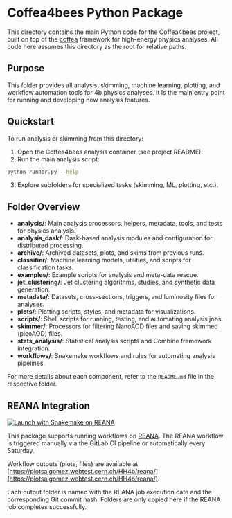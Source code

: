 
# Coffea4bees Python Package

This directory contains the main Python code for the Coffea4bees project, built on top of the [coffea](https://coffeateam.github.io/coffea/index.html) framework for high-energy physics analyses. All code here assumes this directory as the root for relative paths.

## Purpose

This folder provides all analysis, skimming, machine learning, plotting, and workflow automation tools for 4b physics analyses. It is the main entry point for running and developing new analysis features.

## Quickstart

To run analysis or skimming from this directory:

1. Open the Coffea4bees analysis container (see project README).
2. Run the main analysis script:

```bash
python runner.py --help
```

3. Explore subfolders for specialized tasks (skimming, ML, plotting, etc.).


## Folder Overview

- **analysis/**: Main analysis processors, helpers, metadata, tools, and tests for physics analysis.
- **analysis_dask/**: Dask-based analysis modules and configuration for distributed processing.
- **archive/**: Archived datasets, plots, and skims from previous runs.
- **classifier/**: Machine learning models, utilities, and scripts for classification tasks.
- **examples/**: Example scripts for analysis and meta-data rescue.
- **jet_clustering/**: Jet clustering algorithms, studies, and synthetic data generation.
- **metadata/**: Datasets, cross-sections, triggers, and luminosity files for analyses.
- **plots/**: Plotting scripts, styles, and metadata for visualizations.
- **scripts/**: Shell scripts for running, testing, and automating analysis jobs.
- **skimmer/**: Processors for filtering NanoAOD files and saving skimmed (picoAOD) files.
- **stats_analysis/**: Statistical analysis scripts and Combine framework integration.
- **workflows/**: Snakemake workflows and rules for automating analysis pipelines.

For more details about each component, refer to the `README.md` file in the respective folder.

## REANA Integration

[![Launch with Snakemake on REANA](https://www.reana.io/static/img/badges/launch-on-reana.svg)](https://reana.cern.ch/launch?name=Coffea4bees&specification=reana.yml&url=https%3A%2F%2Fgitlab.cern.ch%2Fcms-cmu%2Fcoffea4bees)

This package supports running workflows on [REANA](https://reana.cern.ch/). The REANA workflow is triggered manually via the GitLab CI pipeline or automatically every Saturday.

Workflow outputs (plots, files) are available at [https://plotsalgomez.webtest.cern.ch/HH4b/reana/](https://plotsalgomez.webtest.cern.ch/HH4b/reana/).

Each output folder is named with the REANA job execution date and the corresponding Git commit hash. Folders are only copied here if the REANA job completes successfully.
